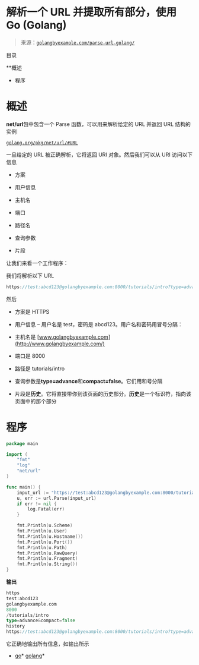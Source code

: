<!--yml

分类：未分类

日期：2024-10-13 06:40:21

-->

# 解析一个 URL 并提取所有部分，使用 Go (Golang)

> 来源：[`golangbyexample.com/parse-url-golang/`](https://golangbyexample.com/parse-url-golang/)

目录

**概述

+   程序

# **概述**

**net/url**包中包含一个 Parse 函数，可以用来解析给定的 URL 并返回 URL 结构的实例

[`golang.org/pkg/net/url/#URL`](https://golang.org/pkg/net/url/#URL)

一旦给定的 URL 被正确解析，它将返回 URI 对象。然后我们可以从 URI 访问以下信息

+   方案

+   用户信息

+   主机名

+   端口

+   路径名

+   查询参数

+   片段

让我们来看一个工作程序：

我们将解析以下 URL

```go
https://test:abcd123@golangbyexample.com:8000/tutorials/intro?type=advance&compact=false#history
```

然后

+   方案是 HTTPS

+   用户信息 – 用户名是 test，密码是 abcd123。用户名和密码用冒号分隔：

+   主机名是 [www.golangbyexample.com](http://www.golangbyexample.com/)

+   端口是 8000

+   路径是 tutorials/intro

+   查询参数是**type=advance**和**compact=false**。它们用和号分隔

+   片段是**历史**。它将直接带你到该页面的历史部分。**历史**是一个标识符，指向该页面中的那个部分

# **程序**

```go
package main

import (
	"fmt"
	"log"
	"net/url"
)

func main() {
	input_url := "https://test:abcd123@golangbyexample.com:8000/tutorials/intro?type=advance&compact=false#history"
	u, err := url.Parse(input_url)
	if err != nil {
		log.Fatal(err)
	}

	fmt.Println(u.Scheme)
	fmt.Println(u.User)
	fmt.Println(u.Hostname())
	fmt.Println(u.Port())
	fmt.Println(u.Path)
	fmt.Println(u.RawQuery)
	fmt.Println(u.Fragment)
	fmt.Println(u.String())
}
```

**输出**

```go
https
test:abcd123
golangbyexample.com
8000
/tutorials/intro
type=advance&compact=false
history
https://test:abcd123@golangbyexample.com:8000/tutorials/intro?type=advance&compact=false#history
```

它正确地输出所有信息，如输出所示

+   [go](https://golangbyexample.com/tag/go/)*   [golang](https://golangbyexample.com/tag/golang/)*
